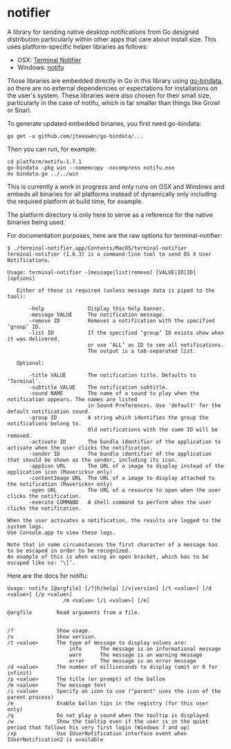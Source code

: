 # notifier
A library for sending native desktop notifications from Go designed distribution particularly within other apps that care about install size. This uses platform-specific helper libraries as follows:

* OSX: [Terminal Notifier](https://github.com/julienXX/terminal-notifier)
* Windows: [notifu](https://www.paralint.com/projects/notifu/)

Those libraries are embedded directly in Go in this library using [go-bindata](https://github.com/jteeuwen/go-bindata), so there are no external dependencies or expectations for installations on the user's system. These libraries were also chosen for their small size, particularly in the case of notifu, which is far smaller than things like Growl or Snarl.


To generate updated embedded binaries, you first need go-bindata:

```
go get -u github.com/jteeuwen/go-bindata/...
```

Then you can run, for example:

```
cd platform/notifu-1.7.1
go-bindata -pkg win --nomemcopy -nocompress notifu.exe
mv bindata.go ../../win
```

This is currently a work in progress and only runs on OSX and Windows and embeds
all binaries for all platforms instead of dynamically only including the
required platform at build time, for example.

The platform directory is only here to serve as a reference for the native binaries
being used.

For documentation purposes, here are the raw options for terminal-notifier:

```
$ ./terminal-notifier.app/Contents/MacOS/terminal-notifier
terminal-notifier (1.6.3) is a command-line tool to send OS X User Notifications.

Usage: terminal-notifier -[message|list|remove] [VALUE|ID|ID] [options]

   Either of these is required (unless message data is piped to the tool):

       -help              Display this help banner.
       -message VALUE     The notification message.
       -remove ID         Removes a notification with the specified ‘group’ ID.
       -list ID           If the specified ‘group’ ID exists show when it was delivered,
                          or use ‘ALL’ as ID to see all notifications.
                          The output is a tab-separated list.

   Optional:

       -title VALUE       The notification title. Defaults to ‘Terminal’.
       -subtitle VALUE    The notification subtitle.
       -sound NAME        The name of a sound to play when the notification appears. The names are listed
                          in Sound Preferences. Use 'default' for the default notification sound.
       -group ID          A string which identifies the group the notifications belong to.
                          Old notifications with the same ID will be removed.
       -activate ID       The bundle identifier of the application to activate when the user clicks the notification.
       -sender ID         The bundle identifier of the application that should be shown as the sender, including its icon.
       -appIcon URL       The URL of a image to display instead of the application icon (Mavericks+ only)
       -contentImage URL  The URL of a image to display attached to the notification (Mavericks+ only)
       -open URL          The URL of a resource to open when the user clicks the notification.
       -execute COMMAND   A shell command to perform when the user clicks the notification.

When the user activates a notification, the results are logged to the system logs.
Use Console.app to view these logs.

Note that in some circumstances the first character of a message has to be escaped in order to be recognized.
An example of this is when using an open bracket, which has to be escaped like so: ‘\[’.
```

Here are the docs for notifu:

```
Usage: notifu [@argfile] [/?|h|help] [/v|version] [/t <value>] [/d <value>] [/p <value>]
                  /m <value< [/i <value>] [/e]

@argfile        Read arguments from a file.


/?              Show usage.
/v              Show version.
/t <value>      The type of message to display values are:
                    info      The message is an informational message
                    warn      The message is an warning message
                    error     The message is an error message
/d <value>      The number of milliseconds to display (omit or 0 for infinit)
/p <value>      The title (or prompt) of the ballon
/m <value>      The message text
/i <value>      Specify an icon to use ("parent" uses the icon of the parent process)
/e              Enable ballon tips in the registry (for this user only)
/q              Do not play a sound when the tooltip is displayed
/w              Show the tooltip even if the user is in the quiet period that follows his very first login (Windows 7 and up)
/xp             Use IUserNotification interface event when IUserNotification2 is available
```
